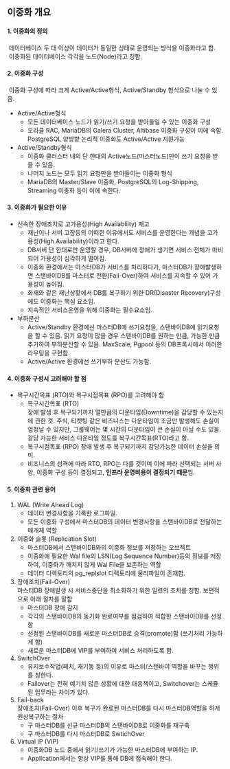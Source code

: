 ## 이중화 개요

#### 1. 이중화의 정의   
&nbsp;데이터베이스 두 대 이상이 데이터가 동일한 상태로 운영되는 방식을 이중화라고 함.
&nbsp;이중화된 데이터베이스 각각을 노드(Node)라고 칭함.

#### 2. 이중화 구성   
&nbsp;이중화 구성에 따라 크게 Active/Active형식, Active/Standby 형식으로 나눌 수 있음.
  * Active/Active형식
     - 모든 데이터베이스 노드가 읽기/쓰기 요청을 받아들일 수 있는 이중화 구성
     - 오라클 RAC, MariaDB의 Galera Cluster, Altibase 이중화 구성이 이에 속함. PostgreSQL 양방향 논리적 이중화도 Active/Active 지원가능
  * Active/Standby형식
     - 이중화 클러스터 내의 단 한대의 Active노드(마스터노드)만이 쓰기 요청을 받을 수 있음. 
     - 나머지 노드는 모두 읽기 요청만을 받아들이는 이중화 형식
     - MariaDB의 Master/Slave 이중화, PostgreSQL의 Log-Shipping, Streaming 이중화 등이 이에 속한다.
  
#### 3. 이중화가 필요한 이유   
* 신속한 장애조치로 고가용성(High Availablilty) 재고
     - 재난이나 서버 고장등의 어떠한 이유에서도 서비스를 운영한다는 개념을 고가용성(High Availability)이라고 한다.
     - DB서버 단 한대로만 운영할 경우, DB서버에 장애가 생기면 서비스 전체가 마비되어 가용성이 심각하게 떨어짐.
     - 이중화 환경에서는 마스터DB가 서비스를 처리하다가, 마스터DB가 장애발생하면 스탠바이DB를 마스터로 전환(Fail-Over)하여
       서비스를 지속할 수 있어 가용성이 높아짐.
     - 화재와 같은 재난상황에서 DB를 복구하기 위한 DR(Disaster Recovery)구성에도 이중화는 핵심 요소임.
     - 지속적인 서비스운영을 위해 이중화는 필수요소임.
* 부하분산
     - Active/Standby 환경에선 마스터DB에 쓰기요청을, 스탠바이DB에 읽기요청을 할 수 있음.
       읽기 요청이 많을 경우 스탠바이DB를 원하는 만큼, 가능한 만큼 추가하여 부하분산할 수 있음.
       MaxScale, Pgpool 등의 DB프록시에서 이러한 라우팅을 구현함.
     - Active/Active 환경에선 쓰기부하 분산도 가능함.        

#### 4. 이중화 구성시 고려해야 할 점
 * 복구시간목표 (RTO)와 복구시점목표 (RPO)를 고려해야 함
   - 복구시간목표 (RTO)    
     장애 발생 후 복구되기까지 얼만큼의 다운타임(Downtime)을 감당할 수 있는지에 관한 것. 주식, 티켓팅 같은 비즈니스는 다운타임이 조금만 발생해도 손실이 엄청날 수 있지만, 그룹웨어는 몇 시간의 다운타임이 큰 손실이 아닐 수도 있음. 감당 가능한 서비스 다운타임 정도를 복구시간목표(RTO)라고 함.
    - 복구시점목표 (RPO)
      장애 발생 후 복구되기까지 감당가능한 데이터 손실을 의미.    
    - 비즈니스의 성격에 따라 RTO, RPO는 다를 것이며 이에 따라 선택되는 서버 사양, 이중화 구성 등이 결정되고, **인프라 운영비용이 결정되기 때문**임.
   
#### 5. 이중화 관련 용어
1. WAL (Write Ahead Log)
   - 데이터 변경사항을 기록한 로그파일.
   - 모든 이중화 구성에서 마스터DB의 데이터 변경사항을 스탠바이DB로 전달하는 매개체 역할
2. 이중화 슬롯 (Replication Slot)    
   - 마스터DB에서 스탠바이DB와의 이중화 정보를 저장하는 오브젝트
   - 이중화에 필요한 Wal file의 LSN(Log Sequence Number)등의 정보를 저장하여, 이중화가 깨지지 않게
     Wal File을 보존하는 역할
   - 데이터 디렉토리의 pg_replslot 디렉토리에 물리파일이 존재함.
3. 장애조치(Fail-Over)    
   마스터DB 장애발생 시 서비스중단을 최소화하기 위한 일련의 조치를 칭함. 보편적으로 아래 절차를 말함
   - 마스터DB 장애 감지
   - 각각의 스탠바이DB의 동기화 완료여부를 점검하여 적합한 스탠바이DB를 선정함
   - 선정된 스탠바이DB를 새로운 마스터DB로 승격(promote)함 (쓰기처리 가능하게 함)
   - 새로운 마스터DB에 VIP를 부여하여 서비스 처리하도록 함.
4. SwitchOver    
   - 유지보수작업(패치, 재기동 등)의 이유로 마스터/스탠바이 역할을 바꾸는 행위를 칭한다.
   - Failover는 전혀 예기치 않은 상황에 대한 대응책이고, Switchover는 스케쥴된 업무라는 차이가 있다.
6. Fail-back    
   장애조치(Fail-Over) 이후 복구가 완료된 마스터DB를 다시 마스터DB역할을 하게 원상복구하는 절차
   - 구 마스터DB를 신규 마스터DB의 스탠바이DB로 이중화를 재구축
   - 구 마스터DB를 다시 마스터DB로 SwtichOver   
7. Virtual IP (VIP)     
   - 이중화DB 노드 중에서 읽기/쓰기가 가능한 마스터DB에 부여하는 IP.
   - Application에서는 항상 VIP를 통해 DB에 접속해야 한다.



